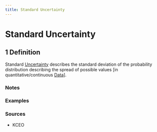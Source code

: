 ```yaml
---
title: Standard Uncertainty
---
```


# Standard Uncertainty

## 1 Definition

Standard [Uncertainty](../uncertainty) describes the standard deviation of the probability distribution describing the spread of possible values [in quantitative/continuous [Data](../data)].

### Notes 

### Examples 

### Sources
- KCEO
